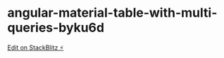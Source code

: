# angular-material-table-with-multi-queries-byku6d

[Edit on StackBlitz ⚡️](https://stackblitz.com/edit/angular-material-table-with-multi-queries-byku6d)